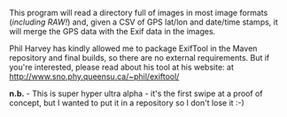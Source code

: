 This program will read a directory full of images in most image formats (_including RAW!_) and, given a CSV of GPS lat/lon and date/time stamps, it will merge the GPS data with the Exif data in the images.

Phil Harvey has kindly allowed me to package ExifTool in the Maven repository and final builds, so there are no external requirements.  But if you're interested, please read about his tool at his website: at http://www.sno.phy.queensu.ca/~phil/exiftool/

**n.b.** - This is super hyper ultra alpha - it's the first swipe at a proof of concept, but I wanted to put it in a repository so I don't lose it :-)